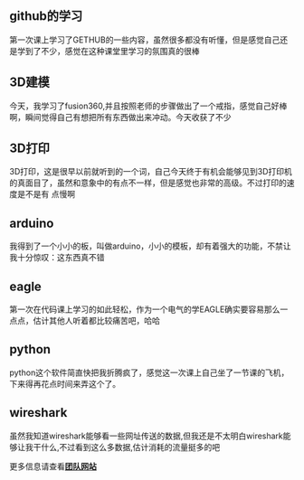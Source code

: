 
## github的学习

第一次课上学习了GETHUB的一些内容，虽然很多都没有听懂，但是感觉自己还是学到了不少，感觉在这种课堂里学习的氛围真的很棒

## 3D建模

今天，我学习了fusion360,并且按照老师的步骤做出了一个戒指，感觉自己好棒啊，瞬间觉得自己有想把所有东西做出来冲动。今天收获了不少

## 3D打印

3D打印，这是很早以前就听到的一个词，自己今天终于有机会能够见到3D打印机的真面目了，虽然和意象中的有点不一样，但是感觉也非常的高级。不过打印的速度是不是有
点慢啊

## arduino

我得到了一个小小的板，叫做arduino，小小的模板，却有着强大的功能，不禁让我十分惊叹：这东西真不错

## eagle

第一次在代码课上学习的如此轻松，作为一个电气的学EAGLE确实要容易那么一点点，估计其他人听着都比较痛苦吧，哈哈

## python

python这个软件简直快把我折腾疯了，感觉这一次课上自己坐了一节课的飞机，下来得再花点时间来弄这个了。

## wireshark

虽然我知道wireshark能够看一些网址传送的数据,但我还是不太明白wireshark能够让我干什么,不过看到这么多数据,估计消耗的流量挺多的吧

更多信息请查看[**团队网站**](https://andybernie.github.io/2017/05/05/codes2things/)
